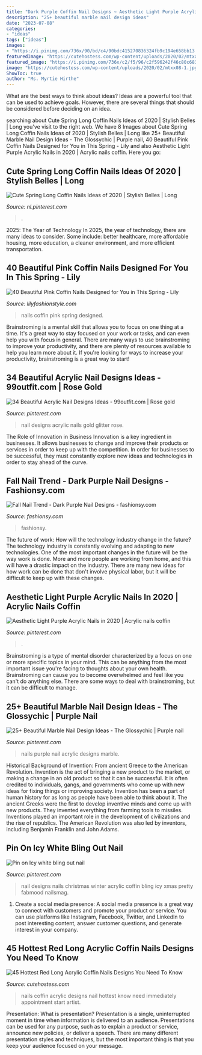 ```yaml
---
title: "Dark Purple Coffin Nail Designs ~ Aesthetic Light Purple Acrylic Nails In 2020"
description: "25+ beautiful marble nail design ideas"
date: "2023-07-08"
categories:
- "ideas"
tags: ["ideas"]
images:
- "https://i.pinimg.com/736x/90/bd/c4/90bdc415270836324fb9c194e658bb13.jpg"
featuredImage: "https://cutehostess.com/wp-content/uploads/2020/02/mtxx08-1.jpg"
featured_image: "https://i.pinimg.com/736x/c2/f5/96/c2f596242f46c80c68395e4bfd1071d9.jpg"
image: "https://cutehostess.com/wp-content/uploads/2020/02/mtxx08-1.jpg"
ShowToc: true
author: "Ms. Myrtie Hirthe"
---
```



What are the best ways to think about ideas?
Ideas are a powerful tool that can be used to achieve goals. However, there are several things that should be considered before deciding on an idea.

	

		
searching about Cute Spring Long Coffin Nails Ideas of 2020 | Stylish Belles | Long you've visit to the right web. We have 8 Images about Cute Spring Long Coffin Nails Ideas of 2020 | Stylish Belles | Long like 25+ Beautiful Marble Nail Design Ideas - The Glossychic | Purple nail, 40 Beautiful Pink Coffin Nails Designed for You in This Spring - Lily and also Aesthetic Light Purple Acrylic Nails in 2020 | Acrylic nails coffin. Here you go:
		
    
## Cute Spring Long Coffin Nails Ideas Of 2020 | Stylish Belles | Long

<img loading=lazy src="https://i.pinimg.com/736x/bb/a1/89/bba189e5534d01a511c582a14d2e2b2c.jpg" onerror="this.onerror=null;this.src='https://tse1.mm.bing.net/th?id=OIP.pnorieVGv29s6CWJvEe_4wHaLH&amp;pid=15.1';" alt="Cute Spring Long Coffin Nails Ideas of 2020 | Stylish Belles | Long">

_Source: nl.pinterest.com_

>. 

	

2025: The Year of Technology
In 2025, the year of technology, there are many ideas to consider. Some include: better healthcare, more affordable housing, more education, a cleaner environment, and more efficient transportation.

    
## 40 Beautiful Pink Coffin Nails Designed For You In This Spring - Lily

<img loading=lazy src="https://lilyfashionstyle.com/wp-content/uploads/2020/02/37-7.jpg" onerror="this.onerror=null;this.src='https://tse1.mm.bing.net/th?id=OIP.ciLz8EKtgqGwQXu_B-6lywHaKo&amp;pid=15.1';" alt="40 Beautiful Pink Coffin Nails Designed for You in This Spring - Lily">

_Source: lilyfashionstyle.com_

>nails coffin pink spring designed. 

	

Brainstroming is a mental skill that allows you to focus on one thing at a time. It's a great way to stay focused on your work or tasks, and can even help you with focus in general. There are many ways to use brainstroming to improve your productivity, and there are plenty of resources available to help you learn more about it. If you're looking for ways to increase your productivity, brainstroming is a great way to start!

    
## 34 Beautiful Acrylic Nail Designs Ideas - 99outfit.com | Rose Gold

<img loading=lazy src="https://i.pinimg.com/736x/88/0c/ee/880cee6ebdde65116831d9cda2c423f4.jpg" onerror="this.onerror=null;this.src='https://tse4.mm.bing.net/th?id=OIP.n_jMAlhjx21M8Xm9dkH1dAHaJ3&amp;pid=15.1';" alt="34 Beautiful Acrylic Nail Designs Ideas - 99outfit.com | Rose gold">

_Source: pinterest.com_

>nail designs acrylic nails gold glitter rose. 

	

The Role of Innovation in Business
Innovation is a key ingredient in businesses. It allows businesses to change and improve their products or services in order to keep up with the competition. In order for businesses to be successful, they must constantly explore new ideas and technologies in order to stay ahead of the curve.

    
## Fall Nail Trend - Dark Purple Nail Designs - Fashionsy.com

<img loading=lazy src="https://fashionsy.com/wp-content/uploads/2014/10/6337439e378a58b7b01a0f88513d4318.jpg" onerror="this.onerror=null;this.src='https://tse3.mm.bing.net/th?id=OIP.eEg4EorlUrzhI2mSoqaurwHaJM&amp;pid=15.1';" alt="Fall Nail Trend - Dark Purple Nail Designs - fashionsy.com">

_Source: fashionsy.com_

>fashionsy. 

	

The future of work: How will the technology industry change in the future?
The technology industry is constantly evolving and adapting to new technologies. One of the most important changes in the future will be the way work is done. More and more people are working from home, and this will have a drastic impact on the industry. There are many new ideas for how work can be done that don't involve physical labor, but it will be difficult to keep up with these changes.

    
## Aesthetic Light Purple Acrylic Nails In 2020 | Acrylic Nails Coffin

<img loading=lazy src="https://i.pinimg.com/736x/c2/f5/96/c2f596242f46c80c68395e4bfd1071d9.jpg" onerror="this.onerror=null;this.src='https://tse3.mm.bing.net/th?id=OIP.6vW2OF0KqKJglnHBIVZT4AHaMT&amp;pid=15.1';" alt="Aesthetic Light Purple Acrylic Nails in 2020 | Acrylic nails coffin">

_Source: pinterest.com_

>. 

	

Brainstroming is a type of mental disorder characterized by a focus on one or more specific topics in your mind. This can be anything from the most important issue you're facing to thoughts about your own health. Brainstroming can cause you to become overwhelmed and feel like you can't do anything else. There are some ways to deal with brainstroming, but it can be difficult to manage.

    
## 25+ Beautiful Marble Nail Design Ideas - The Glossychic | Purple Nail

<img loading=lazy src="https://i.pinimg.com/736x/95/5d/ce/955dcecf928a8798f7b74d901a832624.jpg" onerror="this.onerror=null;this.src='https://tse2.mm.bing.net/th?id=OIP.qiV_AVPZ9J9lKOsHB5LDIgHaI0&amp;pid=15.1';" alt="25+ Beautiful Marble Nail Design Ideas - The Glossychic | Purple nail">

_Source: pinterest.com_

>nails purple nail acrylic designs marble. 

	

Historical Background of Invention: From ancient Greece to the American Revolution.
Invention is the act of bringing a new product to the market, or making a change in an old product so that it can be successful. It is often credited to individuals, gangs, and governments who come up with new ideas for fixing things or improving society. Invention has been a part of human history for as long as people have been able to think about it. The ancient Greeks were the first to develop inventive minds and come up with new products. They invented everything from farming tools to missiles. Inventions played an important role in the development of civilizations and the rise of republics. The American Revolution was also led by inventors, including Benjamin Franklin and John Adams.

    
## Pin On Icy White Bling Out Nail

<img loading=lazy src="https://i.pinimg.com/736x/90/bd/c4/90bdc415270836324fb9c194e658bb13.jpg" onerror="this.onerror=null;this.src='https://tse3.mm.bing.net/th?id=OIP.szdH9cIwTmepzcVoxmUoIQHaIn&amp;pid=15.1';" alt="Pin on Icy white bling out nail">

_Source: pinterest.com_

>nail designs nails christmas winter acrylic coffin bling icy xmas pretty fabmood nailsmag. 

	

1. Create a social media presence: A social media presence is a great way to connect with customers and promote your product or service. You can use platforms like Instagram, Facebook, Twitter, and LinkedIn to post interesting content, answer customer questions, and generate interest in your company.

    
## 45 Hottest Red Long Acrylic Coffin Nails Designs You Need To Know

<img loading=lazy src="https://cutehostess.com/wp-content/uploads/2020/02/mtxx08-1.jpg" onerror="this.onerror=null;this.src='https://tse4.mm.bing.net/th?id=OIP.nB-SKsAPk-BOgKwi3UIfAgHaNv&amp;pid=15.1';" alt="45 Hottest Red Long Acrylic Coffin Nails Designs You Need To Know">

_Source: cutehostess.com_

>nails coffin acrylic designs nail hottest know need immediately appointment start artist. 

	

Presentation: What is presentation?
Presentation is a single, uninterrupted moment in time when information is delivered to an audience. Presentations can be used for any purpose, such as to explain a product or service, announce new policies, or deliver a speech. There are many different presentation styles and techniques, but the most important thing is that you keep your audience focused on your message.

